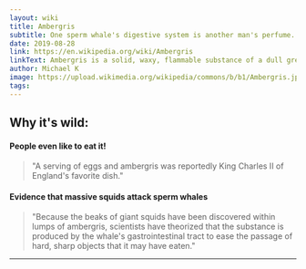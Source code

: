 ```yaml
---
layout: wiki
title: Ambergris
subtitle: One sperm whale's digestive system is another man's perfume.
date: 2019-08-28
link: https://en.wikipedia.org/wiki/Ambergris
linkText: Ambergris is a solid, waxy, flammable substance of a dull grey or blackish colour produced in the digestive system of sperm whales. Freshly produced ambergris has a marine, fecal odor.
author: Michael K
image: https://upload.wikimedia.org/wikipedia/commons/b/b1/Ambergris.jpg
tags:
---
```


## Why it's wild:
#### People even like to eat it!
> "A serving of eggs and ambergris was reportedly King Charles II of England's favorite dish."

#### Evidence that massive squids attack sperm whales
>   "Because the beaks of giant squids have been discovered within lumps of ambergris, scientists have theorized that the substance is produced by the whale's gastrointestinal tract to ease the passage of hard, sharp objects that it may have eaten."


---